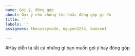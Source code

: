 ```yaml
---
name: Gợi ý, đóng góp
about: Gợi ý cho chúng tôi hoặc đóng góp gì đó
title: ''
labels: ''
assignees: thesussycode, nguyen2234, baoson1

---
```


#Hãy diễn tả tất cả những gì bạn muốn gợi ý hay đóng góp
